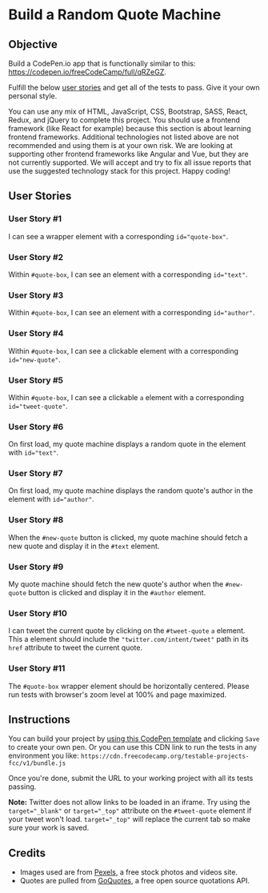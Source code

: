 # Build a Random Quote Machine

## Objective

Build a CodePen.io app that is functionally similar to this: https://codepen.io/freeCodeCamp/full/qRZeGZ.

Fulfill the below [user stories](https://en.wikipedia.org/wiki/User_story) and get all of the tests to pass. Give it your own personal style.

You can use any mix of HTML, JavaScript, CSS, Bootstrap, SASS, React, Redux, and jQuery to complete this project. You should use a frontend framework (like React for example) because this section is about learning frontend frameworks. Additional technologies not listed above are not recommended and using them is at your own risk. We are looking at supporting other frontend frameworks like Angular and Vue, but they are not currently supported. We will accept and try to fix all issue reports that use the suggested technology stack for this project. Happy coding!

## User Stories

### User Story #1

I can see a wrapper element with a corresponding `id="quote-box"`.

### User Story #2

Within `#quote-box`, I can see an element with a corresponding `id="text"`.

### User Story #3

Within `#quote-box`, I can see an element with a corresponding `id="author"`.

### User Story #4

Within `#quote-box`, I can see a clickable element with a corresponding `id="new-quote"`.

### User Story #5

Within `#quote-box`, I can see a clickable `a` element with a corresponding `id="tweet-quote"`.

### User Story #6

On first load, my quote machine displays a random quote in the element with `id="text"`.

### User Story #7

On first load, my quote machine displays the random quote's author in the element with `id="author"`.

### User Story #8

When the `#new-quote` button is clicked, my quote machine should fetch a new quote and display it in the `#text` element.

### User Story #9

My quote machine should fetch the new quote's author when the `#new-quote` button is clicked and display it in the `#author` element.

### User Story #10

I can tweet the current quote by clicking on the `#tweet-quote` `a` element. This a element should include the `"twitter.com/intent/tweet"` path in its `href` attribute to tweet the current quote.

### User Story #11

The `#quote-box` wrapper element should be horizontally centered. Please run tests with browser's zoom level at 100% and page maximized.

## Instructions

You can build your project by [using this CodePen template](https://codepen.io/pen?template=MJjpwO) and clicking `Save` to create your own pen. Or you can use this CDN link to run the tests in any environment you like: `https://cdn.freecodecamp.org/testable-projects-fcc/v1/bundle.js`

Once you're done, submit the URL to your working project with all its tests passing.

**Note:** Twitter does not allow links to be loaded in an iframe. Try using the `target="_blank"` or `target="_top"` attribute on the `#tweet-quote` element if your tweet won't load. `target="_top"` will replace the current tab so make sure your work is saved.

## Credits

+ Images used are from [Pexels](https://www.pexels.com/), a free stock photos and videos site.
+ Quotes are pulled from [GoQuotes](https://goquotes.docs.apiary.io/#), a free open source quotations API.